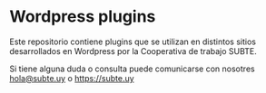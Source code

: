 # Wordpress plugins

Este repositorio contiene plugins que se utilizan en distintos sitios desarrollados en Wordpress por la Cooperativa de trabajo SUBTE. 

Si tiene alguna duda o consulta puede comunicarse con nosotres hola@subte.uy o https://subte.uy
